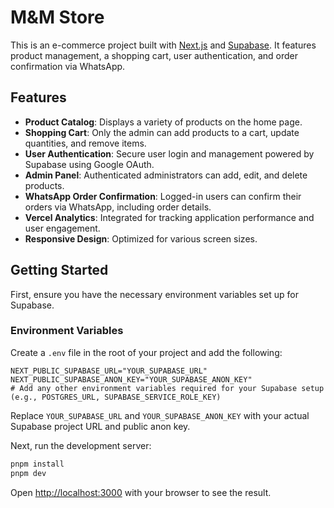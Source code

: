 # M&M Store

This is an e-commerce project built with [Next.js](https://nextjs.org) and [Supabase](https://supabase.io/). It features product management, a shopping cart, user authentication, and order confirmation via WhatsApp.

## Features

- **Product Catalog**: Displays a variety of products on the home page.
- **Shopping Cart**: Only the admin can add products to a cart, update quantities, and remove items.
- **User Authentication**: Secure user login and management powered by Supabase using Google OAuth.
- **Admin Panel**: Authenticated administrators can add, edit, and delete products.
- **WhatsApp Order Confirmation**: Logged-in users can confirm their orders via WhatsApp, including order details.
- **Vercel Analytics**: Integrated for tracking application performance and user engagement.
- **Responsive Design**: Optimized for various screen sizes.

## Getting Started

First, ensure you have the necessary environment variables set up for Supabase.

### Environment Variables

Create a `.env` file in the root of your project and add the following:

```
NEXT_PUBLIC_SUPABASE_URL="YOUR_SUPABASE_URL"
NEXT_PUBLIC_SUPABASE_ANON_KEY="YOUR_SUPABASE_ANON_KEY"
# Add any other environment variables required for your Supabase setup (e.g., POSTGRES_URL, SUPABASE_SERVICE_ROLE_KEY)
```

Replace `YOUR_SUPABASE_URL` and `YOUR_SUPABASE_ANON_KEY` with your actual Supabase project URL and public anon key.

Next, run the development server:

```bash
pnpm install
pnpm dev
```

Open [http://localhost:3000](http://localhost:3000) with your browser to see the result.
